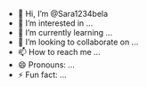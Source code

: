 - 👋 Hi, I’m @Sara1234bela
- 👀 I’m interested in ...
- 🌱 I’m currently learning ...
- 💞️ I’m looking to collaborate on ...
- 📫 How to reach me ...
- 😄 Pronouns: ...
- ⚡ Fun fact: ...

<!---
Sara1234bela/Sara1234bela is a ✨ special ✨ repository because its `README.md` (this file) appears on your GitHub profile.
You can click the Preview link to take a look at your changes.
--->

